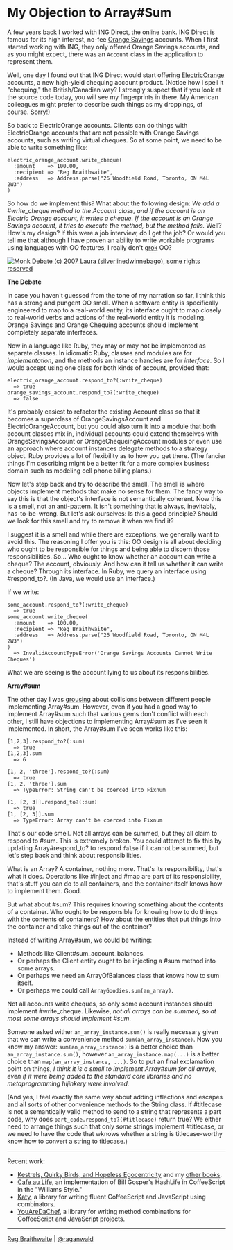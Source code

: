 My Objection to Array#Sum
===

A few years back I worked with ING Direct, the online bank. ING Direct is famous for its high interest, no-fee [Orange Savings](http://home.ingdirect.com/products/products.asp?s=OrangeSavingsAccount "Savings Account rate information from ING DIRECT") accounts. When I first started working with ING, they only offered Orange Savings accounts, and as you might expect, there was an `Account` class in the application to represent them.

Well, one day I found out that ING Direct would start offering [ElectricOrange](http://home.ingdirect.com/products/products.asp?s=ElectricOrange "High Yield Checking Account from ING DIRECT") accounts, a new high-yield chequing account product. (Notice how I spell it "chequing," the British/Canadian way? I strongly suspect that if you look at the source code today, you will see my fingerprints in there. My American colleagues might prefer to describe such things as my droppings, of course. Sorry!)

So back to ElectricOrange accounts. Clients can do things with ElectricOrange accounts that are not possible with Orange Savings accounts, such as writing virtual cheques. So at some point, we need to be able to write something like:

    electric_orange_account.write_cheque(
      :amount    => 100.00,
      :recipient => "Reg Braithwaite",
      :address   => Address.parse("26 Woodfield Road, Toronto, ON M4L 2W3")
    )

So how do we implement this? What about the following design: *We add a #write\_cheque method to the Account class, and if the account is an Electric Orange account, it writes a cheque. If the account is an Orange Savings account, it tries to execute the method, but the method fails.* Well? How's my design? If this were a job interview, do I get the job? Or would you tell me that although I have proven an ability to write workable programs using languages with OO features, I really don't [grok](http://en.wikipedia.org/wiki/Grok "Grok - Wikipedia, the free encyclopedia") OO?

[![Monk Debate (c) 2007 Laura (silverlinedwinnebago), some rights reserved](http://farm2.static.flickr.com/1038/1424137472_d7bfcc9f08_d.jpg)](http://www.flickr.com/photos/silverlinedwinnebago/1424137472/ "Monk Debate (c) 2007 Laura (silverlinedwinnebago), some rights reserved") 

**The Debate**

In case you haven't guessed from the tone of my narration so far, I think this has a strong and pungent OO smell. When a software entity is specifically engineered to map to a real-world entity, its interface ought to map closely to real-world verbs and actions of the real-world entity it is modeling. Orange Savings and Orange Chequing accounts should implement completely separate interfaces.

Now in a language like Ruby, they may or may not be implemented as separate classes. In idiomatic Ruby, classes and modules are for *implementation*, and the methods an instance handles are for *interface*. So I would accept using one class for both kinds of account, provided that:

    electric_orange_account.respond_to?(:write_cheque)
      => true
    orange_savings_account.respond_to?(:write_cheque)
      => false

It's probably easiest to refactor the existing Account class so that it becomes a superclass of OrangeSavingsAccount and ElectricOrangeAccount, but you could also turn it into a module that both account classes mix in, individual accounts could extend themselves with OrangeSavingsAccount or OrangeChequeingAccount modules or even use an approach where account instances delegate methods to a strategy object. Ruby provides a lot of flexibility as to how you get there. (The fancier things I'm describing might be a better fit for a more complex business domain such as modeling cell phone billing plans.)

Now let's step back and try to describe the smell. The smell is where objects implement methods that make no sense for them. The fancy way to say this is that the object's interface is not semantically coherent. Now this is a smell, not an anti-pattern. It isn't something that is always, inevitably, has-to-be-wrong. But let's ask ourselves: Is this a good principle? Should we look for this smell and try to remove it when we find it?

I suggest it is a smell and while there are exceptions, we generally want to avoid this. The reasoning I offer you is this: OO design is all about deciding who ought to be responsible for things and being able to discern those responsibilities. So... Who ought to know whether an account can write a cheque? The account, obviously. And how can it tell us whether it can write a cheque? Through its interface. In Ruby, we query an interface using #respond_to?. (In Java, we would use an interface.)

If we write:

    some_account.respond_to?(:write_cheque)
      => true
    some_account.write_cheque(
      :amount    => 100.00,
      :recipient => "Reg Braithwaite",
      :address   => Address.parse("26 Woodfield Road, Toronto, ON M4L 2W3")
    )
      => InvalidAccountTypeError('Orange Savings Accounts Cannot Write Cheques')

What we are seeing is the account lying to us about its responsibilities.

**Array#sum**

The other day I was [grousing](http://github.com/raganwald/homoiconic/blob/master/2009-04-08/sick.md#readme "I'm Sick of This Shit") about collisions between different people implementing Array#sum. However, even if you had a good way to implement Array#sum such that various gems don't conflict with each other, I still have objections to implementing Array#sum as I've seen it implemented. In short, the Array#sum I've seen works like this:

    [1,2,3].respond_to?(:sum)
      => true
    [1,2,3].sum
      => 6
      
    [1, 2, 'three'].respond_to?(:sum)
      => true
    [1, 2, 'three'].sum
      => TypeError: String can't be coerced into Fixnum
      
    [1, [2, 3]].respond_to?(:sum)
      => true
    [1, [2, 3]].sum
      => TypeError: Array can't be coerced into Fixnum
      
That's our code smell. Not all arrays can be summed, but they all claim to respond to #sum. This is extremely broken. You could attempt to fix this by updating Array#respond\_to? to respond `false` if it cannot be summed, but let's step back and think about responsibilities.

What is an Array? A container, nothing more. That's its responsibility, that's what it does. Operations like #inject and #map are part of its responsibility, that's stuff you can do to all containers, and the container itself knows how to implement them. Good.

But what about #sum? This requires knowing something about the contents of a container. Who ought to be responsible for knowing how to do things with the contents of containers? How about the entities that put things into the container and take things out of the container?

Instead of writing Array#sum, we could be writing:

* Methods like Client#sum\_account\_balances.
* Or perhaps the Client entity ought to be injecting a #sum method into some arrays.
* Or perhaps we need an ArrayOfBalances class that knows how to sum itself.
* Or perhaps we could call `ArrayGoodies.sum(an_array)`.

Not all accounts write cheques, so only some account instances should implement #write\_cheque. Likewise, *not all arrays can be summed, so at most some arrays should implement #sum*.

Someone asked wither `an_array_instance.sum()` is really necessary given that we can write a convenience method `sum(an_array_instance)`. Now you know my answer: `sum(an_array_instance)` is a better choice than `an_array_instance.sum()`, however `an_array_instance.map(...)` is a better choice than `map(an_array_instance, ...)`. So to put an final exclamation point on things, *I think it is a smell to implement Array#sum for all arrays, even if it were being added to the standard core libraries and no metaprogramming hijinkery were involved.*

(And yes, I feel exactly the same way about adding inflections and escapes and all sorts of other convenience methods to the String class. If #titlecase is not a semantically valid method to send to a string that represents a part code, why does `part_code.respond_to?(#titlecase)` return true? We either need to arrange things such that only *some* strings implement #titlecase, or we need to have the code that wknows whether a string is titlecase-worthy know how to convert a string to titlecase.)

---

Recent work:

* [Kestrels, Quirky Birds, and Hopeless Egocentricity](http://leanpub.com/combinators) and my [other books](http://leanpub.com/u/raganwald).
* [Cafe au Life](http://recursiveuniver.se), an implementation of Bill Gosper's HashLife in CoffeeScript in the "Williams Style."
* [Katy](http://github.com/raganwald/Katy), a library for writing fluent CoffeeScript and JavaScript using combinators.
* [YouAreDaChef](http://github.com/raganwald/YouAreDaChef), a library for writing method combinations for CoffeeScript and JavaScript projects.

---

[Reg Braithwaite](http://braythwayt.com) | [@raganwald](http://twitter.com/raganwald)